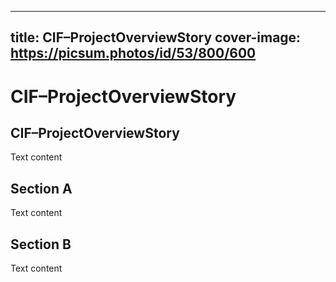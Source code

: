 
---
title: CIF–ProjectOverviewStory
cover-image: https://picsum.photos/id/53/800/600
---

# CIF–ProjectOverviewStory <!--{ as="video" mode="hero" src="https://dlmultimedia.esa.int/download/public/videos/2023/06/010/2306_010_AR_EN.mp4" }-->

## CIF–ProjectOverviewStory

Text content

## Section A
Text content

## Section B
Text content
        